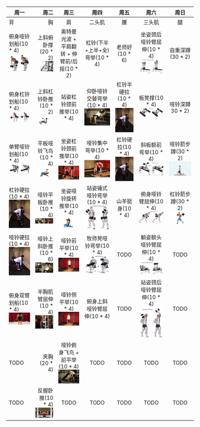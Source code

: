 | 周一        | 周二    |  周三  |  周四  |  周五  |  周六  |  周日  |
| --------   | -----:   | :----: | :----: | :----: | :----: | :----: |
| 背        | 胸     |   肩    |   二头肌    |   腰    |   三头肌    |   腿    |
| 俯身哑铃划船(10 * 4) ![俯身哑铃划船](俯身哑铃划船.jpeg)         |   上斜俯卧撑(20 * 2) ![上斜俯卧撑](上斜俯卧撑.gif)   |   奥特曼光波 + 平肩翻转 + 伸臂前/后摇(10 * 2)    |   杠铃(下半+上半+全)弯举(10 * 4)    |   老师好(10 * 6)    |   坐姿颈后哑铃臂屈伸(10 * 4) ![坐姿颈后哑铃臂屈伸](坐姿颈后哑铃臂屈伸.jpeg)   |   自重深蹲(30 * 2)    |
| 俯身杠铃划船(10 * 4) ![俯身杠铃划船](俯身杠铃划船.jpeg)        | 上斜杠铃卧推(10 * 2) ![上斜杠铃卧推](上斜杠铃卧推.gif)     |   站姿杠铃颈前推举(10 * 4)    |   仰卧哑铃交替弯举(10 * 4) ![仰卧哑铃交替弯举](仰卧哑铃交替弯举.gif)    |   杠铃半硬拉(10 * 4) ![杠铃半硬拉](杠铃硬拉.jpg)    |   板凳撑(10 * 4) ![板凳撑](板凳撑.jpeg)    |   哑铃深蹲30 * 2)    |
| 单臂哑铃划船(10 * 4) ![单臂哑铃划船](单臂哑铃划船.jpeg)        | 平板哑铃飞鸟(10 * 4) ![平板哑铃飞鸟](平板哑铃飞鸟.gif)     |   坐姿杠铃颈前推举(10 * 4) ![坐姿杠铃颈前推举](坐姿杠铃颈前推举.gif)    |   哑铃集中弯举(10 * 4) ![哑铃集中弯举](哑铃集中弯举.gif)    |   杠铃硬拉(10 * 4) ![杠铃硬拉](杠铃硬拉.jpg)    |   斜板额前弯举(10 * 4) ![斜板额前弯举](斜板额前弯举.jpeg)    |   哑铃箭步蹲(30 * 2) ![哑铃箭步蹲](哑铃箭步蹲.gif)    |
| 杠铃硬拉(10 * 4) ![杠铃硬拉](杠铃硬拉.jpg)         | 哑铃平板卧推(10 * 4) ![哑铃平板卧推](哑铃平板卧推.jpg)     |   坐姿哑铃旋转推举(10 * 4) ![坐姿哑铃旋转推举](坐姿哑铃推举.gif)    |   站姿锤式哑铃弯举(10 * 4) ![站姿锤式哑铃弯举](站姿锤式哑铃弯举.jpeg)    |   山羊挺身(10 * 4)    |   俯身哑铃臂屈伸(10 * 4) ![俯身哑铃臂屈伸](俯身哑铃臂屈伸.jpeg)    |   杠铃箭步蹲(30 * 2) ![杠铃箭步蹲](杠铃箭步蹲.gif)    |
| 哑铃硬拉(10 * 4) ![哑铃硬拉](哑铃硬拉.jpg)        | 哑铃上斜卧推(10 * 6) ![哑铃上斜卧推](哑铃上斜卧推.jpg)     |   哑铃前平举(10 * 4) ![哑铃前平举](哑铃前平举.gif)    |   牧师凳哑铃弯举(10 * 4) ![牧师凳哑铃弯举](牧师凳哑铃弯举.jpeg)    |   TODO    |   躺姿额头哑铃臂屈伸(10 * 4) ![躺姿额头哑铃臂屈伸](躺姿额头哑铃臂屈伸.jpeg)    |   TODO    |
| 俯身双臂划船(10 * 4) ![俯身双臂划船](俯身双臂划船.jpg)        | 半胸肌臂屈伸(10 * 4) ![半胸肌臂屈伸](胸肌臂屈伸.jpg)     |   哑铃侧平举(10 * 4) ![哑铃侧平举](哑铃侧平举.gif)    |   俯身上斜哑铃臂屈伸(10 * 4)    |   TODO    |   站姿颈后哑铃臂屈伸(10 * 4) ![站姿颈后哑铃臂屈伸](站姿颈后哑铃臂屈伸.jpeg)    |   TODO    |
| TODO        | 夹胸(20 * 4)    |   哑铃俯身飞鸟 + 前平举(10 * 4) ![哑铃俯身飞鸟 + 前平举](哑铃俯身飞鸟.gif)    |   TODO    |   TODO    |   TODO    |   TODO    |
| TODO        | 反握卧推(10 * 4) ![反握卧推](反握卧推.jpeg)    |   TODO    |   TODO    |   TODO    |   TODO    |   TODO    |
